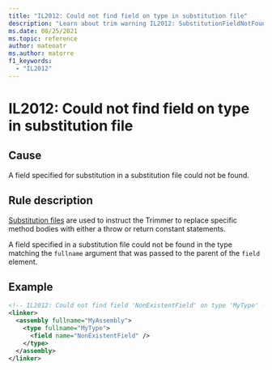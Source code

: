 ```yaml
---
title: "IL2012: Could not find field on type in substitution file"
description: "Learn about trim warning IL2012: SubstitutionFieldNotFound"
ms.date: 08/25/2021
ms.topic: reference
author: mateoatr
ms.author: matorre
f1_keywords:
  - "IL2012"
---
```

# IL2012: Could not find field on type in substitution file

## Cause

A field specified for substitution in a substitution file could not be found.

## Rule description

[Substitution files](https://github.com/mono/linker/blob/main/docs/data-formats.md#substitution-format)
are used to instruct the Trimmer to replace specific method bodies with either a throw or
return constant statements.

A field specified in a substitution file could not be found in the type matching the
`fullname` argument that was passed to the parent of the `field` element.

## Example

```XML
<!-- IL2012: Could not find field 'NonExistentField' on type 'MyType' -->
<linker>
  <assembly fullname="MyAssembly">
    <type fullname="MyType">
      <field name="NonExistentField" />
    </type>
  </assembly>
</linker>
```